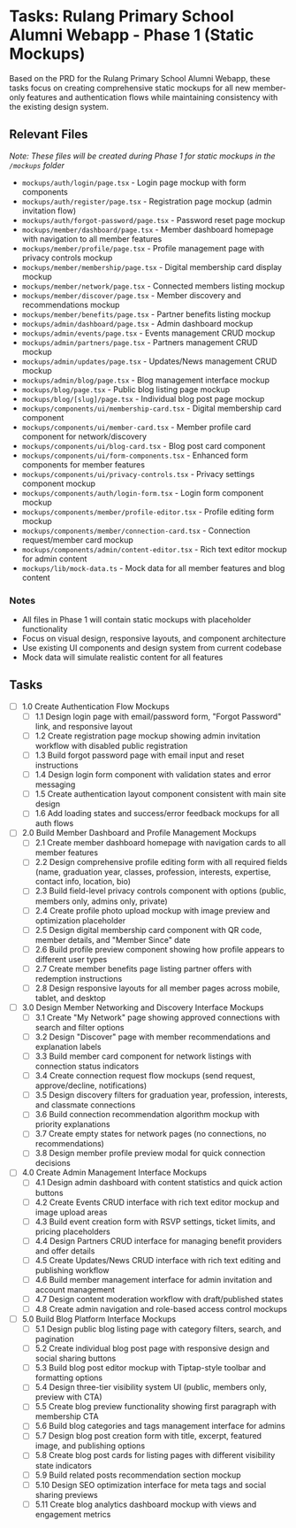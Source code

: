 # Tasks: Rulang Primary School Alumni Webapp - Phase 1 (Static Mockups)

Based on the PRD for the Rulang Primary School Alumni Webapp, these tasks focus on creating comprehensive static mockups for all new member-only features and authentication flows while maintaining consistency with the existing design system.

## Relevant Files

*Note: These files will be created during Phase 1 for static mockups in the `/mockups` folder*

- `mockups/auth/login/page.tsx` - Login page mockup with form components
- `mockups/auth/register/page.tsx` - Registration page mockup (admin invitation flow)
- `mockups/auth/forgot-password/page.tsx` - Password reset page mockup
- `mockups/member/dashboard/page.tsx` - Member dashboard homepage with navigation to all member features
- `mockups/member/profile/page.tsx` - Profile management page with privacy controls mockup
- `mockups/member/membership/page.tsx` - Digital membership card display mockup
- `mockups/member/network/page.tsx` - Connected members listing mockup
- `mockups/member/discover/page.tsx` - Member discovery and recommendations mockup
- `mockups/member/benefits/page.tsx` - Partner benefits listing mockup
- `mockups/admin/dashboard/page.tsx` - Admin dashboard mockup
- `mockups/admin/events/page.tsx` - Events management CRUD mockup
- `mockups/admin/partners/page.tsx` - Partners management CRUD mockup
- `mockups/admin/updates/page.tsx` - Updates/News management CRUD mockup
- `mockups/admin/blog/page.tsx` - Blog management interface mockup
- `mockups/blog/page.tsx` - Public blog listing page mockup
- `mockups/blog/[slug]/page.tsx` - Individual blog post page mockup
- `mockups/components/ui/membership-card.tsx` - Digital membership card component
- `mockups/components/ui/member-card.tsx` - Member profile card component for network/discovery
- `mockups/components/ui/blog-card.tsx` - Blog post card component
- `mockups/components/ui/form-components.tsx` - Enhanced form components for member features
- `mockups/components/ui/privacy-controls.tsx` - Privacy settings component mockup
- `mockups/components/auth/login-form.tsx` - Login form component mockup
- `mockups/components/member/profile-editor.tsx` - Profile editing form mockup
- `mockups/components/member/connection-card.tsx` - Connection request/member card mockup
- `mockups/components/admin/content-editor.tsx` - Rich text editor mockup for admin content
- `mockups/lib/mock-data.ts` - Mock data for all member features and blog content

### Notes

- All files in Phase 1 will contain static mockups with placeholder functionality
- Focus on visual design, responsive layouts, and component architecture
- Use existing UI components and design system from current codebase
- Mock data will simulate realistic content for all features

## Tasks

- [ ] 1.0 Create Authentication Flow Mockups
  - [ ] 1.1 Design login page with email/password form, "Forgot Password" link, and responsive layout
  - [ ] 1.2 Create registration page mockup showing admin invitation workflow with disabled public registration
  - [ ] 1.3 Build forgot password page with email input and reset instructions
  - [ ] 1.4 Design login form component with validation states and error messaging
  - [ ] 1.5 Create authentication layout component consistent with main site design
  - [ ] 1.6 Add loading states and success/error feedback mockups for all auth flows

- [ ] 2.0 Build Member Dashboard and Profile Management Mockups
  - [ ] 2.1 Create member dashboard homepage with navigation cards to all member features
  - [ ] 2.2 Design comprehensive profile editing form with all required fields (name, graduation year, classes, profession, interests, expertise, contact info, location, bio)
  - [ ] 2.3 Build field-level privacy controls component with options (public, members only, admins only, private)
  - [ ] 2.4 Create profile photo upload mockup with image preview and optimization placeholder
  - [ ] 2.5 Design digital membership card component with QR code, member details, and "Member Since" date
  - [ ] 2.6 Build profile preview component showing how profile appears to different user types
  - [ ] 2.7 Create member benefits page listing partner offers with redemption instructions
  - [ ] 2.8 Design responsive layouts for all member pages across mobile, tablet, and desktop

- [ ] 3.0 Design Member Networking and Discovery Interface Mockups
  - [ ] 3.1 Create "My Network" page showing approved connections with search and filter options
  - [ ] 3.2 Design "Discover" page with member recommendations and explanation labels
  - [ ] 3.3 Build member card component for network listings with connection status indicators
  - [ ] 3.4 Create connection request flow mockups (send request, approve/decline, notifications)
  - [ ] 3.5 Design discovery filters for graduation year, profession, interests, and classmate connections
  - [ ] 3.6 Build connection recommendation algorithm mockup with priority explanations
  - [ ] 3.7 Create empty states for network pages (no connections, no recommendations)
  - [ ] 3.8 Design member profile preview modal for quick connection decisions

- [ ] 4.0 Create Admin Management Interface Mockups
  - [ ] 4.1 Design admin dashboard with content statistics and quick action buttons
  - [ ] 4.2 Create Events CRUD interface with rich text editor mockup and image upload areas
  - [ ] 4.3 Build event creation form with RSVP settings, ticket limits, and pricing placeholders
  - [ ] 4.4 Design Partners CRUD interface for managing benefit providers and offer details
  - [ ] 4.5 Create Updates/News CRUD interface with rich text editing and publishing workflow
  - [ ] 4.6 Build member management interface for admin invitation and account management
  - [ ] 4.7 Design content moderation workflow with draft/published states
  - [ ] 4.8 Create admin navigation and role-based access control mockups

- [ ] 5.0 Build Blog Platform Interface Mockups
  - [ ] 5.1 Design public blog listing page with category filters, search, and pagination
  - [ ] 5.2 Create individual blog post page with responsive design and social sharing buttons
  - [ ] 5.3 Build blog post editor mockup with Tiptap-style toolbar and formatting options
  - [ ] 5.4 Design three-tier visibility system UI (public, members only, preview with CTA)
  - [ ] 5.5 Create blog preview functionality showing first paragraph with membership CTA
  - [ ] 5.6 Build blog categories and tags management interface for admins
  - [ ] 5.7 Design blog post creation form with title, excerpt, featured image, and publishing options
  - [ ] 5.8 Create blog post cards for listing pages with different visibility state indicators
  - [ ] 5.9 Build related posts recommendation section mockup
  - [ ] 5.10 Design SEO optimization interface for meta tags and social sharing previews
  - [ ] 5.11 Create blog analytics dashboard mockup with views and engagement metrics